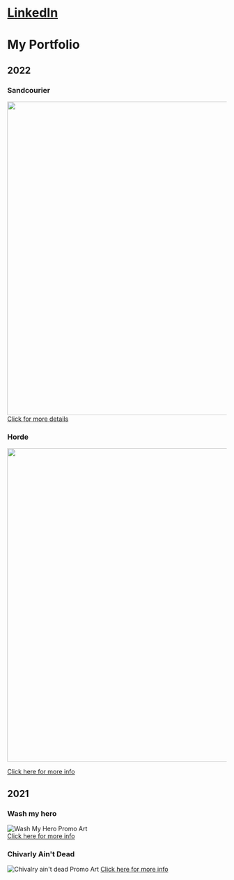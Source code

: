 # [LinkedIn](https://www.linkedin.com/in/nicola-p-731589235/)

# My Portfolio

## 2022

### Sandcourier
[<img src="https://user-images.githubusercontent.com/90765299/180258560-3ee0671c-d908-4caf-bd2a-4733e846f170.png" alt="" width="720"/> <br> Click for more details](https://github.com/Niguoz/Niguoz/blob/main/Projects/Sandcourier.md)

### Horde
<img src="https://user-images.githubusercontent.com/90765299/180259729-4cf0b7d6-00e3-45c5-a741-4dd20790cbcc.png" alt="" width="720"/>

[Click here for more info](https://github.com/Niguoz/Niguoz/blob/main/Projects/Horde.md)

## 2021

### Wash my hero
![Wash My Hero Promo Art](https://user-images.githubusercontent.com/90765299/180259323-7ab14384-a3c0-4df0-9727-193a158db466.png) \
[Click here for more info](https://github.com/Niguoz/Niguoz/blob/main/Projects/Wash%20My%20Hero.md)

### Chivarly Ain't Dead
![Chivalry ain't dead Promo Art](https://user-images.githubusercontent.com/90765299/180258594-1fa4b1f1-dbd1-4c68-aff0-2e671fc93621.png)
[Click here for more info](https://github.com/Niguoz/Niguoz/blob/main/Projects/Chivarly%20Ain't%20Dead.md)
